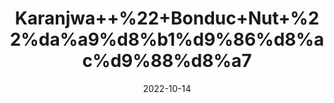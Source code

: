 ---
title: 'Karanjwa++%22+Bonduc+Nut+%22%da%a9%d8%b1%d9%86%d8%ac%d9%88%d8%a7'
date: '2022-10-14' 
metatag: '' 
inventory: '0' 
draft: false 
# meta description 
shortDescripton: 'Karanjwa+is+a+medicinal+herb+mainly+used+for+skin+disorders.+Karanjwa+is+widely+used+in+managing+constipation+as+it+helps+to+improve+gut+motility+and+has+a+laxative+property.'
description: 'Seed'
longdescription: ''
featured: True
# product Price
price: '50.0'
# Product Short Description
shortDescription: 'Karanjwa+is+a+medicinal+herb+mainly+used+for+skin+disorders.+Karanjwa+is+widely+used+in+managing+constipation+as+it+helps+to+improve+gut+motility+and+has+a+laxative+property.'
productID: 'C509B077-F623-ED11-9968-005056B3A416'
type: 'products'
category: 'Seed' 
thumnailproduct: 'https://eraconnect.blob.core.windows.net/product-images/aminsaddiquidawakhana/C509B077-F623-ED11-9968-005056B3A416.webp' 
images:
  - image: 'https://eraconnect.blob.core.windows.net/product-images/aminsaddiquidawakhana/C509B077-F623-ED11-9968-005056B3A416.webp'  
Variants:
---